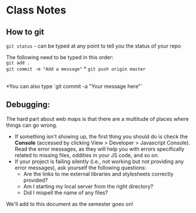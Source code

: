 # Class Notes
## How to git 
`git status`  - can be typed at any point to tell you the status of your repo 

The following need to be typed in this order:  
`git add .`  
`git commit -m "Add a message"`  *
`git push origin master `  


</br>
*You can also type `git commit -a "Your message here"`

## Debugging:
The hard part about web maps is that there are a multitude of places where things can go wrong. 

- If something isn't showing up, the first thing you should do is check the **Console** (accessed by clicking View > Developer > Javascript Console). Read the error messages, as they will help you with errors specifically related to missing files, oddities in your JS code, and so on. 
- If your project is failing silently (i.e., not working but not providing any error messages), ask yourself the following questions:
	- Are the links to me external libraries and stylesheets correctly provided?
	- Am I starting my local server from the right directory?
	- Did I mispell the name of any files? 

We'll add to this document as the semester goes on! 